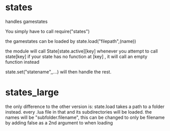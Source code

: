 # states
handles gamestates  

You simply have to call 
require("states")

the gamestates can be loaded by state.load("filepath",(name))

the module will call State[state.active][key] whenever you attempt to call state[key]
if your state has no function at [key] , it will call an empty function instead

state.set("statename",<last state exit vars>,...)
will then handle the rest.

# states_large

the only difference to the other version is:
state.load takes a path to a folder instead. every .lua file in that and its subdirectories will be loaded.
the names will be "subfolder.filename", this can be changed to only be filename by adding false as a 2nd argument to when loading

